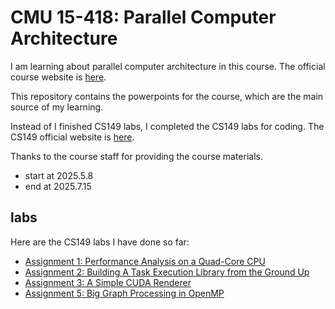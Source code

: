 # CMU 15-418: Parallel Computer Architecture

I am learning about parallel computer architecture in this course. The official course website is [here](https://www.cs.cmu.edu/~15418/).

This repository contains the powerpoints for the course, which are the main source of my learning.

Instead of I finished CS149 labs, I completed the CS149 labs for coding. The CS149 official website is [here](https://gfxcourses.stanford.edu/cs149/fall24).

Thanks to the course staff for providing the course materials.

- start at 2025.5.8
- end at 2025.7.15

## labs

Here are the CS149 labs I have done so far:

- [Assignment 1: Performance Analysis on a Quad-Core CPU](https://github.com/oneandonly11/CS149-asst1)
- [Assignment 2: Building A Task Execution Library from the Ground Up](https://github.com/oneandonly11/CS149-asst2)
- [Assignment 3: A Simple CUDA Renderer](https://github.com/oneandonly11/CS149-asst3)
- [Assignment 5: Big Graph Processing in OpenMP](https://github.com/oneandonly11/CS149-asst5)